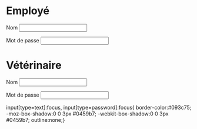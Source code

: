 <html>

 
 <form id ="start" action="/">
 <h1>Employé</h1>
 <p>
  <label for ="name">Nom</label>
  <input id = "name"type="text" />
 </p>
  <p>
   <label for ="password">Mot de passe</label>
  <input id = "password"type="password" />
  </p>
  <h1> Vétérinaire</h1>
 <p>
  <label for ="name">Nom</label>
  <input id = "name"type="text" />
 </p>
  <p>
   <label for ="password">Mot de passe</label>
  <input id = "password"type="password" />
  </p>
 </form>
 
 input[type=text]:focus,
  input[type=password]:focus{ border-color:#093c75;
 -moz-box-shadow:0 0 3px #0459b7;
 -webkit-box-shadow:0 0 3px #0459b7;
 outline:none;}
 
 
</html>



